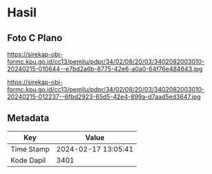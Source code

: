 # Hasil

## Foto C Plano

https://sirekap-obj-formc.kpu.go.id/cc13/pemilu/pdpr/34/02/08/20/03/3402082003010-20240215-010644--e7bd2a6b-8775-42e6-a0a0-64f76e484643.jpg

https://sirekap-obj-formc.kpu.go.id/cc13/pemilu/pdpr/34/02/08/20/03/3402082003010-20240215-012237--6fbd2923-65d5-42e4-899a-d7aad5ed3647.jpg


## Metadata

| Key        | Value               |
| ---------- | ------------------- |
| Time Stamp | 2024-02-17 13:05:41 |
| Kode Dapil | 3401                |



